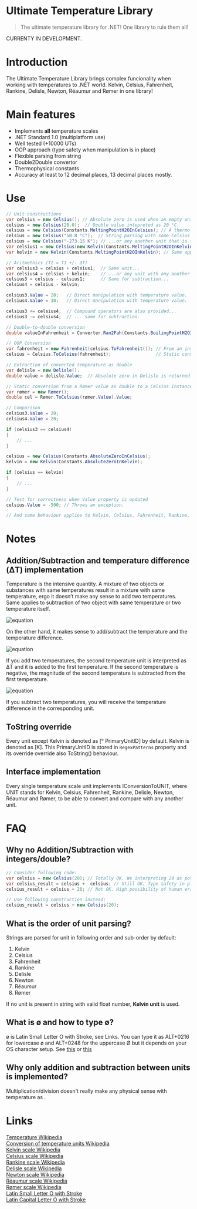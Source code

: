 # Ultimate Temperature Library
> The ultimate temperature library for .NET! One library to rule them all! 

CURRENTY IN DEVELOPMENT.

# Introduction
The Ultimate Temperature Library brings complex funcionality when working with temperatures to .NET world. Kelvin, Celsius, Fahrenheit, Rankine, Delisle, Newton, Réaumur and Rømer in one library!


# Main features
- Implements **all** temperature scales
- .NET Standard 1.0 (multiplatform use)
- Well tested (+10000 UTs)
- OOP approach (type safety when manipulation is in place)
- Flexible parsing from string
- Double2Double convertor 
- Thermophysical constants
- Accuracy at least to 12 decimal places, 13 decimal places mostly.


# Use
```csharp
// Unit constructions
var celsius = new Celsius(); // Absolute zero is used when an empty unit constructor is called.
celsius = new Celsius(20.0);  // Double value intepreted as 20 °C.
celsius = new Celsius(Constants.MeltingPointH2OInCelsius); // A thermo-physical constant used as double.
celsius = new Celsius("50.8 °C");  // String parsing with some Celsius scale value and unit...
celsius = new Celsius("-273.15 K"); // ...or any another unit that is transferred appropriately.
var celsius1 = new Celsius(new Kelvin(Constants.MeltingPointH2OInKelvin)); // Directly from other unit.
var kelvin = new Kelvin(Constants.MeltingPointH2OInKelvin); // Same applies to other unit ctors.

// Aritmethics (T2 = T1 +/- ΔT)
var celsius3 = celsius + celsius1;  // Same unit...
var celsius4 = celsius + kelvin;    // ...or any unit with any another unit.
celsius3 = celsius - celsius1;      // Same for subtraction...
celsius4 = celsius - kelvin;

celsius3.Value = 20;   // Direct manipulation with temperature value.
celsius4.Value = 30;   // Direct manipulation with temperature value.

celsius3 += celsius4;  // Compound operators are also provided...
celsius3 -= celsius4;  // ... same for subtraction.

// Double-to-double conversion
double valueInFahrenheit = Converter.Ran2Fah(Constants.BoilingPointH2OInRankine);

// OOP Conversion
var fahrenheit = new Fahrenheit(celsius.ToFahrenheit()); // From an instance.
celsius = Celsius.ToCelsius(fahrenheit);                 // Static conversion.

// Extraction of converted temperature as double
var delisle = new Delisle().
double value = delisle.Value;  // Absolute zero in Delisle is returned.

// Static conversion from a Rømer value as double to a Celsius instance and double extraction
var rømer = new Rømer();
double cel = Rømer.ToCelsius(rømer.Value).Value; 

// Comparison
celsius3.Value = 20;
celsius4.Value = 20;

if (celsius3 == celsius4)
{
	// ...
}

celsius = new Celsius(Constants.AbsoluteZeroInCelsius);
kelvin = new Kelvin(Constants.AbsoluteZeroInKelvin);

if (celsius == kelvin)
{
	// ...
}

// Test for correctness when Value property is updated
celsius.Value = -500; // Throws an exception.

// And same behaviour applies to Kelvin, Celsius, Fahrenheit, Rankine, Delisle, Newton, Réaumur and Rømer.
```


# Notes

## Addition/Subtraction and temperature difference (ΔT) implementation
Temperature is the intensive quantity. A mixture of two objects or substances with same temperatures result in a mixture with same temperature, ergo it doesn’t make any sense to add two temperatures. Same applies to subtraction of two object with same temperature or two temperature itself.

![equation](https://latex.codecogs.com/gif.latex?\forall&space;\left&space;(&space;T_1&space;=&space;T_2&space;\right&space;):&space;T_1&space;=&space;T_1&space;&plus;&space;T_2&space;\Leftrightarrow&space;T_2&space;=&space;T_1&space;&plus;&space;T_2)

On the other hand, it makes sense to add/subtract the temperature and the temperature difference.

![equation](https://latex.codecogs.com/gif.latex?T_2&space;=&space;T_1&space;&plus;&space;\Delta&space;T&space;\par&space;\Delta&space;T&space;=&space;T_2&space;-&space;T_1)

If you add two temperatures, the second temperature unit is interpreted as ΔT and it is added to the first temperature. If the second temperature is negative, the magnitude of the second temperature is subtracted from the first temperature.

![equation](https://latex.codecogs.com/gif.latex?\forall&space;\left&space;(\Delta&space;T&space;>&space;T_{Ref_{lower}}):&space;T_2&space;=&space;T_1&space;&plus;&space;\Delta&space;T&space;\Rightarrow&space;T_2&space;>&space;T_1&space;\par&space;\forall&space;\left&space;(\Delta&space;T&space;<&space;T_{Ref_{lower}}):&space;T_2&space;=&space;T_1&space;&plus;&space;\Delta&space;T&space;\Rightarrow&space;T_2&space;<&space;T_1)

If you subtract two temperatures, you will receive the temperature difference in the corresponding unit.

## ToString override
Every unit except Kelvin is denoted as [° PrimaryUnitID] by default. Kelvin is denoted as [K]. This PrimaryUnitID is stored in `RegexPatterns` property and its override override also ToString() behaviour.

## Interface implementation
Every single temperature scale unit implements IConversionToUNIT, where UNIT stands for Kelvin, Celsius, Fahrenheit, Rankine, Delisle, Newton, Réaumur and Rømer, to be able to convert and compare with any another unit.



# FAQ
## Why no Addition/Subtraction with integers/double?
```csharp
// Consider following code:
var celsius = new Celsius(20); // Totally OK. We interpreting 20 as potential Celsius temperature value.
var celsius_result = celsius +  celsius; // Still OK. Type safety in place.
celsius_result = celsius + 20; // Not OK. High possibility of human error. Is 20 really 20 °C?

// Use following construction instead:
celsius_result = celsius + new Celsius(20);
```

## What is the order of unit parsing?
Strings are parsed for unit in following order and sub-order by default:

1. Kelvin
2. Celsius
3. Fahrenheit
4. Rankine
5. Delisle
6. Newton
7. Réaumur
8. Rømer

If no unit is present in string with valid float number, **Kelvin unit** is used.

## What is ø and how to type ø?
ø is Latin Small Letter O with Stroke, see Links. You can type it as ALT+0216 for lowercase ø and ALT+0248 for the uppercase Ø but it depends on your OS character setup. See [this](http://www.fileformat.info/tip/microsoft/enter_unicode.htm) or [this](https://support.office.com/en-us/article/insert-ascii-or-unicode-latin-based-symbols-and-characters-d13f58d3-7bcb-44a7-a4d5-972ee12e50e0)

## Why only addition and subtraction between units is implemented?
Multiplication/division doesn't really make any physical sense with temperature as .


# Links
[Temperature Wikipedia](https://en.wikipedia.org/wiki/Temperature)<br>
[Conversion of temperature units Wikipedia](https://en.wikipedia.org/wiki/Conversion_of_units_of_temperature)<br>
[Kelvin scale Wikipedia](https://en.wikipedia.org/wiki/Kelvin)<br>
[Celsius scale Wikipedia](https://en.wikipedia.org/wiki/Celsius)<br>
[Rankine scale Wikipedia](https://en.wikipedia.org/wiki/Rankine_scale)<br>
[Delisle scale Wikipedia](https://en.wikipedia.org/wiki/Delisle_scale)<br>
[Newton scale Wikipedia](https://en.wikipedia.org/wiki/Newton_scale)<br>
[Réaumur scale Wikipedia](https://en.wikipedia.org/wiki/R%C3%A9aumur_scale)<br>
[Rømer scale Wikipedia](https://en.wikipedia.org/wiki/R%C3%B8mer_scale)<br>
[Latin Small Letter O with Stroke](https://unicode-table.com/en/00F8/)<br>
[Latin Capital Letter O with Stroke](https://unicode-table.com/en/00D8/)<br>
